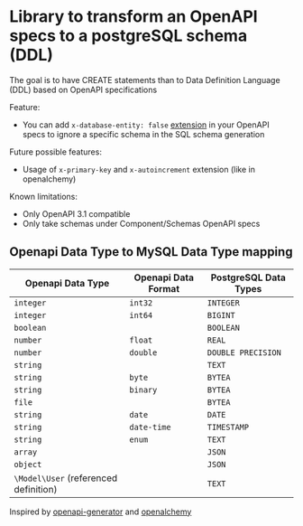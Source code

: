 # Library to transform an OpenAPI specs to a postgreSQL schema (DDL)

The goal is to have CREATE statements than to Data Definition Language (DDL) based on OpenAPI specifications

Feature:

* You can add `x-database-entity: false` [extension](https://swagger.io/docs/specification/openapi-extensions/) in your OpenAPI specs to ignore a specific schema in the SQL schema generation

Future possible features:

* Usage of `x-primary-key` and `x-autoincrement` extension (like in openalchemy)

Known limitations:

* Only OpenAPI 3.1 compatible
* Only take schemas under Component/Schemas OpenAPI specs

## Openapi Data Type to MySQL Data Type mapping

| Openapi Data Type | Openapi Data Format | PostgreSQL Data Types |
| ----------------- | ------------------- | --------------------- |
| `integer`         | `int32`             | `INTEGER`             |
| `integer`         | `int64`             | `BIGINT`              |
| `boolean`         |                     | `BOOLEAN`             |
| `number`          | `float`             | `REAL`                |
| `number`          | `double`            | `DOUBLE PRECISION`    |
| `string`          |                     | `TEXT`                |
| `string`          | `byte`              | `BYTEA`               |
| `string`          | `binary`            | `BYTEA`               |
| `file`            |                     | `BYTEA`               |
| `string`          | `date`              | `DATE`                |
| `string`          | `date-time`         | `TIMESTAMP`           |
| `string`          | `enum`              | `TEXT`                |
| `array`           |                     | `JSON`                |
| `object`          |                     | `JSON`                |
| `\Model\User` (referenced definition) | | `TEXT`                |


Inspired by [openapi-generator](https://github.com/OpenAPITools/openapi-generator) and [openalchemy](https://openapi-sqlalchemy.readthedocs.io)
